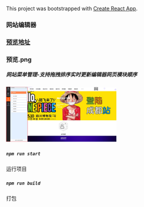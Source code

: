 This project was bootstrapped with [Create React App](https://github.com/facebook/create-react-app).

### 网站编辑器

### [预览地址](https://tonyjiafan-react-editer-app.netlify.com)


### 预览.png

##### 网站菜单管理-支持拖拽排序实时更新编辑器网页模块顺序

<img style="width:300px;" src="https://github.com/tonyjiafan/react-website-editer/blob/master/view_img/menus.jpg?raw=true"/>


##### `npm run start`

运行项目

##### `npm run build  `

打包


